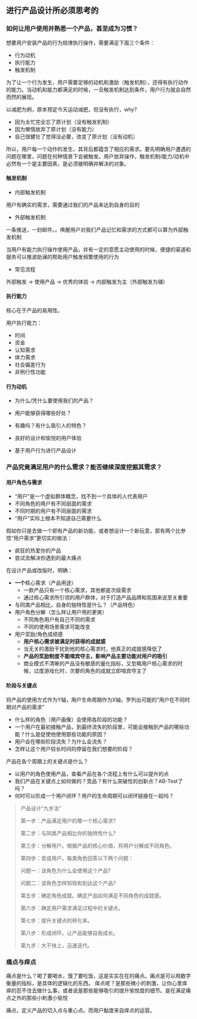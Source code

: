 ## 进行产品设计所必须思考的

### 如何让用户使用并熟悉一个产品，甚至成为习惯？

想要用户安装产品的行为规律执行操作，需要满足下面三个条件：
  - 行为动机
  - 执行能力
  - 触发机制

为了让一个行为发生，用户需要足够的动机和激励（触发机制），还得有执行动作的能力。当动机和能力都满足的时候，一旦触发机制达到条件，用户行为就会自然而然的展现。

以减肥为例，原本预定今天运动减肥，但没有执行，why?
  - 因为太忙完全忘了原计划（没有触发机制）
  - 因为懒惰放弃了原计划（没有能力）
  - 自己很健壮了觉得没必要，改变了原计划（没有动机）

所以，用户每一个动作的发生，其背后都蕴含了相应的需求。要先明确用户遭遇的问题在哪里，问题在何种情景下会被触发。用户放弃操作，触发机制/能力/动机中必然有一个是主要因素，是必须被明确并解决的对象。

#### 触发机制

  - 内部触发机制
    
用户有确实的需求，需要通过我们的产品来达到自身的目的

  - 外部触发机制

一条推送，一封邮件。。唤醒用户对我们产品记忆和需求的方式都可以算为外部触发机制

当用户有能力执行操作使用产品，并有一定的意愿主动使用的时候，便捷的渠道和服务可以推波助澜的帮助用户触发频繁使用的行为

  - 常见流程

外部触发 -> 使用产品 -> 优秀的体验 -> 内部触发为主（外部触发为辅）

#### 执行能力

核心在于产品的易用性。

用户执行能力：
  - 时间
  - 资金
  - 认知需求
  - 体力需求
  - 社会偏差行为
  - 非例行性功能 

#### 行为动机

  - 为什么/凭什么要使用我们的产品？
  - 用户能够获得哪些好处？
  - 有趣吗？有什么吸引人的特色？

  - 良好的设计和愉悦的用户体验
  - 基于用户行为进行产品设计

### 产品究竟满足用户的什么需求？能否继续深度挖掘其需求？

#### 用户角色与需求
  - “用户”是一个虚拟群体概念，找不到一个具体的人代表用户
  - 不同角色的用户有不同层面的需求
  - 不同时期的用户有不同层面的需求
  - “用户”实际上根本不知道自己需要什么

假如你只是去做一个即有产品的新功能，或者想设计一个新玩意，那有两个比参悟“用户需求”更切实的做法：
  - 疯狂的热爱你的产品
  - 尝试去解决你遇到的最大痛点

在设计产品或改版时，明确：
  - **一个**核心需求（产品用途）
    - 一款产品只有一个核心需求，其他都是次级需求
    - 通过核心需求所引领的用户群体，对于打造产品品牌和氛围来说至关重要
  - 与同类产品相比，自身的独特性是什么？（产品特色）
  - 用户角色分解（怎么样让用户用的更爽）
    - 不同角色用户有自己不同的需求
    - 不同的使用场景需求可能改变
  - 用户奖励/角色成绩感
    - **用户核心需求被满足时获得的成就感**
    - 当无关的激励干扰到他的核心需求时，他真正的成就感降低了
    - **产品的奖励制度不能喧宾夺主，影响产品主要功能对用户的吸引**
    - 商业模式不清晰的产品没有敏感的量化指标，又忽略用户核心需求的时候，过度游戏化时，次要的角色的成就立即喧宾夺主了

#### 阶段与关键点

将产品的使用方式作为Y轴，用户生命周期作为X轴，罗列出可能的“用户在不同时期对产品的需求”
  - 什么样的角色（用户画像）会使用各阶段的功能？
  - 一个用户在最初接触产品，到最终流失的阶段里，可能会接触到产品的哪些功能？什么是促使他使用那些功能的原因？
  - 用户会在哪些阶段流失？为什么会流失？
  - 怎样让这个用户较长时间的停留在我们想要的阶段？

产品在各个周期上的关键点是什么？
  - 以用户的角色使用产品，查看产品在各个流程上有什么可以提升的点
  - 我们产品在关键点上如何做的？竞品？有什么突破性的创新点？AB-Test了吗？
  - 何时可以形成一个用户闭环？用户的生命周期可以闭环链接在一起吗？

> 产品设计“九步法”
>
> 第一步：产品满足用户的哪一个核心需求?
>
> 第二步：与同类产品相比你的独特性什么?
>
> 第三步：分解用户。根据产品的核心价值，将用户分解成不同角色。
>
> 第四步：变成用户。每类角色回答以下两个问题：
>
> 问题一：该角色为什么会使用这个产品?
>
> 问题二：该角色怎样知晓和到达这个产品?
>
> 第五步：确定角色成就。确定产品如何满足不同角色的成就感。
>
> 第六步：确定用户需求满足过程中的关键点。
>
> 第七步：提升关键点的转化率。
>
> 第八步：形成闭环。让产品能够自我成长。
>
> 第九步：大干快上，迅速迭代。

### 痛点与痒点

痛点是什么？喝了要喝水，饿了要吃饭，这是实实在在的痛点。痛点是可以用数字衡量的指标，是具体的逻辑化的东西。
痒点呢？是那些微小的刺激，让你心里痒痒的忍不住去做什么事，或者说是那些能够吸引的提升愉悦度的细节。是在满足痛点之外的那些小刺激小愉悦

痛点，定义产品的切入点与重心点。而用户黏度来自痒点的运营。